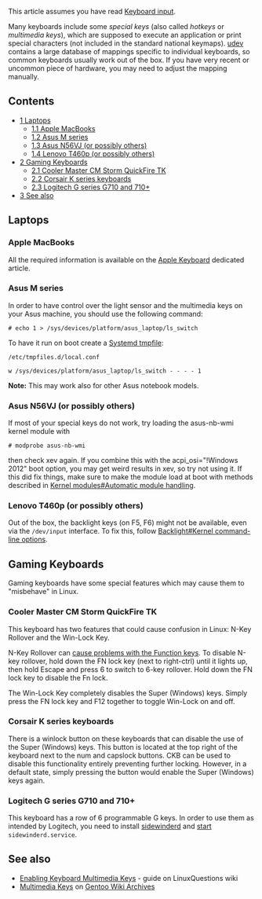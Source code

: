 This article assumes you have read [Keyboard input](/index.php/Keyboard_input "Keyboard input").

Many keyboards include some *special keys* (also called *hotkeys* or *multimedia keys*), which are supposed to execute an application or print special characters (not included in the standard national keymaps). [udev](/index.php/Udev "Udev") contains a large database of mappings specific to individual keyboards, so common keyboards usually work out of the box. If you have very recent or uncommon piece of hardware, you may need to adjust the mapping manually.

## Contents

*   [1 Laptops](#Laptops)
    *   [1.1 Apple MacBooks](#Apple_MacBooks)
    *   [1.2 Asus M series](#Asus_M_series)
    *   [1.3 Asus N56VJ (or possibly others)](#Asus_N56VJ_.28or_possibly_others.29)
    *   [1.4 Lenovo T460p (or possibly others)](#Lenovo_T460p_.28or_possibly_others.29)
*   [2 Gaming Keyboards](#Gaming_Keyboards)
    *   [2.1 Cooler Master CM Storm QuickFire TK](#Cooler_Master_CM_Storm_QuickFire_TK)
    *   [2.2 Corsair K series keyboards](#Corsair_K_series_keyboards)
    *   [2.3 Logitech G series G710 and 710+](#Logitech_G_series_G710_and_710.2B)
*   [3 See also](#See_also)

## Laptops

### Apple MacBooks

All the required information is available on the [Apple Keyboard](/index.php/Apple_Keyboard "Apple Keyboard") dedicated article.

### Asus M series

In order to have control over the light sensor and the multimedia keys on your Asus machine, you should use the following command:

```
# echo 1 > /sys/devices/platform/asus_laptop/ls_switch

```

To have it run on boot create a [Systemd tmpfile](/index.php/Systemd#Temporary_files "Systemd"):

 `/etc/tmpfiles.d/local.conf` 
```
w /sys/devices/platform/asus_laptop/ls_switch - - - - 1

```

**Note:** This may work also for other Asus notebook models.

### Asus N56VJ (or possibly others)

If most of your special keys do not work, try loading the asus-nb-wmi kernel module with

```
# modprobe asus-nb-wmi

```

then check xev again. If you combine this with the acpi_osi="!Windows 2012" boot option, you may get weird results in xev, so try not using it. If this did fix things, make sure to make the module load at boot with methods described in [Kernel modules#Automatic module handling](/index.php/Kernel_modules#Automatic_module_handling "Kernel modules").

### Lenovo T460p (or possibly others)

Out of the box, the backlight keys (on F5, F6) might not be available, even via the `/dev/input` interface. To fix this, follow [Backlight#Kernel command-line options](/index.php/Backlight#Kernel_command-line_options "Backlight").

## Gaming Keyboards

Gaming keyboards have some special features which may cause them to "misbehave" in Linux.

### Cooler Master CM Storm QuickFire TK

This keyboard has two features that could cause confusion in Linux: N-Key Rollover and the Win-Lock Key.

N-Key Rollover can [cause problems with the Function keys](https://bbs.archlinux.org/viewtopic.php?id=170877). To disable N-key rollover, hold down the FN lock key (next to right-ctrl) until it lights up, then hold Escape and press 6 to switch to 6-key rollover. Hold down the FN lock key to disable the Fn lock.

The Win-Lock Key completely disables the Super (Windows) keys. Simply press the FN lock key and F12 together to toggle Win-Lock on and off.

### Corsair K series keyboards

There is a winlock button on these keyboards that can disable the use of the Super (Windows) keys. This button is located at the top right of the keyboard next to the num and capslock buttons. CKB can be used to disable this functionality entirely preventing further locking. However, in a default state, simply pressing the button would enable the Super (Windows) keys again.

### Logitech G series G710 and 710+

This keyboard has a row of 6 programmable G keys. In order to use them as intended by Logitech, you need to install [sidewinderd](https://aur.archlinux.org/packages/sidewinderd/) and [start](/index.php/Start "Start") `sidewinderd.service`.

## See also

*   [Enabling Keyboard Multimedia Keys](http://wiki.linuxquestions.org/wiki/Configuring_keyboards#Enabling_Keyboard_Multimedia_Keys) - guide on LinuxQuestions wiki
*   [Multimedia Keys](http://www.gentoo-wiki.info/HOWTO_Use_Multimedia_Keys) on [Gentoo Wiki Archives](http://www.gentoo-wiki.info/)